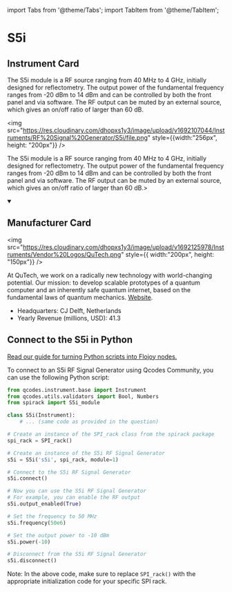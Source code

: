 
import Tabs from '@theme/Tabs';
import TabItem from '@theme/TabItem';

# S5i

## Instrument Card

<div className="flex">

<div>

The S5i module is a RF source ranging from 40 MHz to 4 GHz, initially designed for reflectometry. The output power of the fundamental frequency ranges from -20 dBm to 14 dBm and can be controlled by both the front panel and via software. The RF output can be muted by an external source, which gives an on/off ratio of larger than 60 dB.

</div>

<img src="https://res.cloudinary.com/dhopxs1y3/image/upload/v1692107044/Instruments/RF%20Signal%20Generator/S5i/file.png" style={{width:"256px", height: "200px"}} />

</div>

The S5i module is a RF source ranging from 40 MHz to 4 GHz, initially designed for reflectometry. The output power of the fundamental frequency ranges from -20 dBm to 14 dBm and can be controlled by both the front panel and via software. The RF output can be muted by an external source, which gives an on/off ratio of larger than 60 dB.>

<details open>
<summary><h2>Manufacturer Card</h2></summary>

<img src="https://res.cloudinary.com/dhopxs1y3/image/upload/v1692125978/Instruments/Vendor%20Logos/QuTech.png" style={{ width:"200px", height: "150px"}} />

At QuTech, we work on a radically new technology with world-changing potential. Our mission: to develop scalable prototypes of a quantum computer and an inherently safe quantum internet, based on the fundamental laws of quantum mechanics. <a href="https://qutech.nl/">Website</a>.

<ul>
  <li>Headquarters: CJ Delft, Netherlands</li>
  <li>Yearly Revenue (millions, USD): 41.3</li>
</ul>
</details>

## Connect to the S5i in Python

[Read our guide for turning Python scripts into Flojoy nodes.](https://docs.flojoy.ai/custom-nodes/creating-custom-node/)


<Tabs>
<TabItem value="Qcodes Community" label="Qcodes Community">

To connect to an S5i RF Signal Generator using Qcodes Community, you can use the following Python script:

```python
from qcodes.instrument.base import Instrument
from qcodes.utils.validators import Bool, Numbers
from spirack import S5i_module

class S5i(Instrument):
    # ... (same code as provided in the question)

# Create an instance of the SPI_rack class from the spirack package
spi_rack = SPI_rack()

# Create an instance of the S5i RF Signal Generator
s5i = S5i('s5i', spi_rack, module=1)

# Connect to the S5i RF Signal Generator
s5i.connect()

# Now you can use the S5i RF Signal Generator
# For example, you can enable the RF output
s5i.output_enabled(True)

# Set the frequency to 50 MHz
s5i.frequency(50e6)

# Set the output power to -10 dBm
s5i.power(-10)

# Disconnect from the S5i RF Signal Generator
s5i.disconnect()
```

Note: In the above code, make sure to replace `SPI_rack()` with the appropriate initialization code for your specific SPI rack.

</TabItem>
</Tabs>